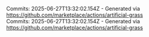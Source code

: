 Commits: 2025-06-27T13:32:02.154Z - Generated via https://github.com/marketplace/actions/artificial-grass
<br>
Commits: 2025-06-27T13:32:02.154Z - Generated via https://github.com/marketplace/actions/artificial-grass
<br>
